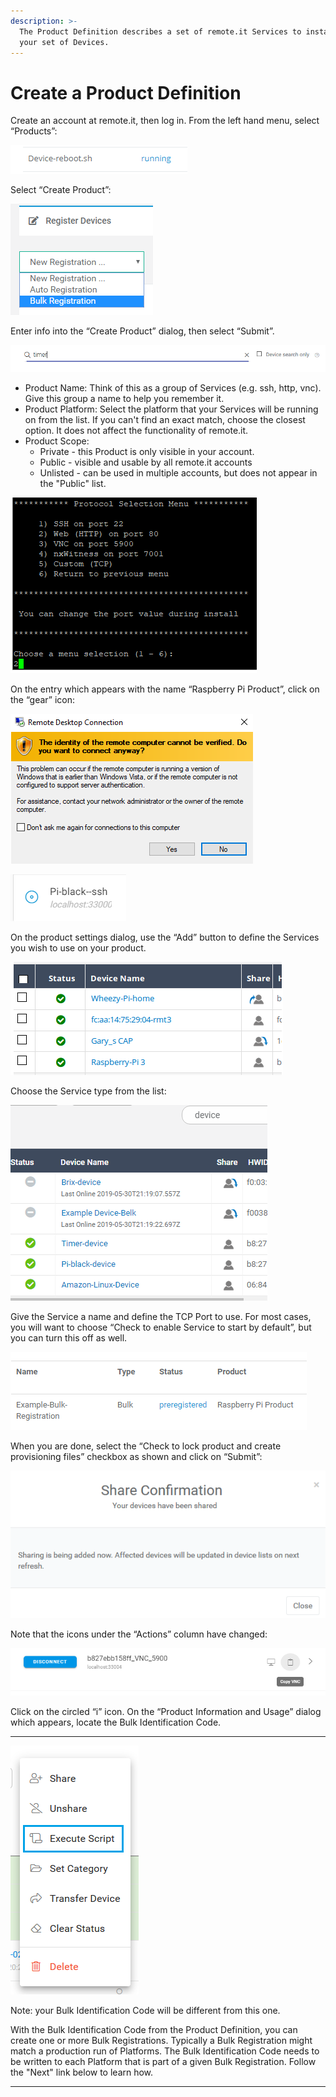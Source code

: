 ```yaml
---
description: >-
  The Product Definition describes a set of remote.it Services to install on
  your set of Devices.
---
```


# Create a Product Definition

Create an account at remote.it, then log in.  From the left hand menu, select “Products”:

![](../../.gitbook/assets/image%20%2896%29.png)

Select “Create Product”:

![](../../.gitbook/assets/image%20%2873%29.png)

Enter info into the “Create Product” dialog, then select “Submit”.

![](../../.gitbook/assets/image%20%28145%29.png)

* Product Name: Think of this as a group of Services \(e.g. ssh, http, vnc\).  Give this group a name to help you remember it.
* Product Platform: Select the platform that your Services will be running on from the list.  If you can't find an exact match, choose the closest option.  It does not affect the functionality of remote.it.
* Product Scope: 
  * Private - this Product is only visible in your account.
  * Public - visible and usable by all remote.it accounts
  * Unlisted - can be used in multiple accounts, but does not appear in the "Public" list.

![](../../.gitbook/assets/image%20%28411%29.png)

On the entry which appears with the name “Raspberry Pi Product”, click on the “gear” icon:

![](../../.gitbook/assets/image%20%2871%29.png)

![](../../.gitbook/assets/image%20%28267%29.png)

On the product settings dialog, use the “Add” button to define the Services you wish to use on your product.  

![](../../.gitbook/assets/image%20%28326%29.png)

Choose the Service type from the list:

![](../../.gitbook/assets/image%20%28388%29.png)

Give the Service a name and define the TCP Port to use.  For most cases, you will want to choose “Check to enable Service to start by default”, but you can turn this off as well.

![](../../.gitbook/assets/image%20%28409%29.png)

When you are done, select the “Check to lock product and create provisioning files” checkbox as shown and click on “Submit”:

![](../../.gitbook/assets/image%20%28311%29.png)

Note that the icons under the “Actions” column have changed:

![](../../.gitbook/assets/image%20%28446%29.png)

Click on the circled “i” icon.  On the “Product Information and Usage” dialog which appears, locate the Bulk Identification Code.  
****

![](../../.gitbook/assets/image%20%28316%29.png)

Note: your Bulk Identification Code will be different from this one.  

With the Bulk Identification Code from the Product Definition, you can create one or more Bulk Registrations.  Typically a Bulk Registration might match a production run of Platforms.  The Bulk Identification Code needs to be written to each Platform that is part of a given Bulk Registration.  Follow the "Next" link below to learn how.  
****

